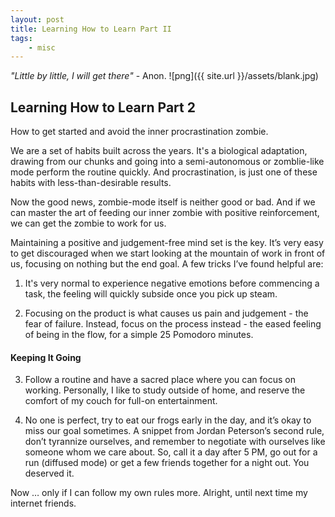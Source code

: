 ```yaml
---
layout: post
title: Learning How to Learn Part II
tags:
    - misc
---
```

_"Little by little, I will get there"_ - Anon.
![png]({{ site.url }}/assets/blank.jpg)

## Learning How to Learn Part 2

How to get started and avoid the inner procrastination zombie. 
<!--more-->

We are a set of habits built across the years. It's a biological adaptation,  drawing from our chunks and going into a semi-autonomous or zomblie-like mode perform the routine quickly. And procrastination, is just one of these habits with less-than-desirable results.

Now the good news, zombie-mode itself is neither good or bad. And if we can master the art of feeding our inner zombie with positive reinforcement, we can get the zombie to work for us.

Maintaining a positive and judgement-free mind set is the key. It’s very easy to get discouraged when we start looking at the mountain of work in front of us, focusing on nothing but the end goal. A few tricks I’ve found helpful are:

1. It's very normal to experience negative emotions before commencing a task, the feeling will quickly subside once you pick up steam.

2. Focusing on the product is what causes us pain and judgement - the fear of failure. Instead, focus on the process instead - the eased feeling of being in the flow, for a simple 25 Pomodoro minutes.


#### Keeping It Going

3. Follow a routine and have a sacred place where you can focus on working. Personally, I like to study outside of home, and reserve the comfort of my couch for full-on entertainment.

4. No one is perfect, try to eat our frogs early in the day, and it’s okay to miss our goal sometimes. A snippet from Jordan Peterson’s second rule, don’t tyrannize ourselves, and remember to negotiate with ourselves like someone whom we care about. So, call it a day after 5 PM, go out for a run (diffused mode) or get a few friends together for a night out. You deserved it.


Now … only if I can follow my own rules more. Alright, until next time my internet friends.

